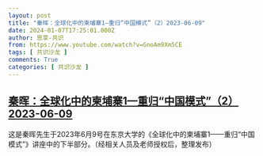 ```yaml
---
layout: post
title: "秦晖：全球化中的柬埔寨1—重归“中国模式”（2）2023-06-09"
date: 2024-01-07T17:25:01.000Z
author: 思享-共识
from: https://www.youtube.com/watch?v=GnoAm9Xm5CE
tags: [ 共识沙龙 ]
comments: True
categories: [ 共识沙龙 ]
---
```

<!--1704648301000-->
[秦晖：全球化中的柬埔寨1—重归“中国模式”（2）2023-06-09](https://www.youtube.com/watch?v=GnoAm9Xm5CE)
------

<div>
这是秦晖先生于2023年6月9号在东京大学的《全球化中的柬埔寨1——重归“中国模式”》讲座中的下半部分。（经相关人员及老师授权后，整理发布）
</div>
